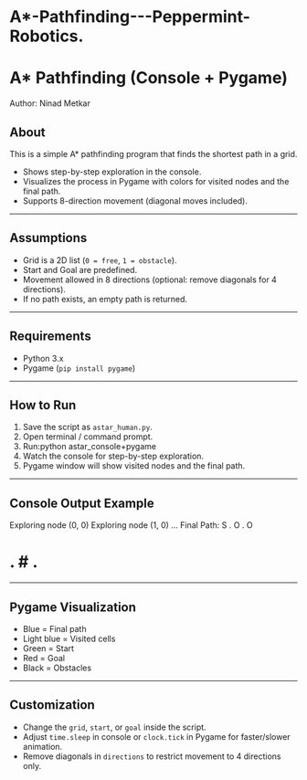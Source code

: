 # A*-Pathfinding---Peppermint-Robotics.


# A* Pathfinding (Console + Pygame)

Author: Ninad Metkar

## About
This is a simple A* pathfinding program that finds the shortest path in a grid.  
- Shows step-by-step exploration in the console.  
- Visualizes the process in Pygame with colors for visited nodes and the final path.  
- Supports 8-direction movement (diagonal moves included).  

---

## Assumptions
- Grid is a 2D list (`0 = free`, `1 = obstacle`).  
- Start and Goal are predefined.  
- Movement allowed in 8 directions (optional: remove diagonals for 4 directions).  
- If no path exists, an empty path is returned.  

---

## Requirements
- Python 3.x  
- Pygame (`pip install pygame`)  

---

## How to Run
1. Save the script as `astar_human.py`.  
2. Open terminal / command prompt.  
3. Run:python astar_console+pygame
4. Watch the console for step-by-step exploration.  
5. Pygame window will show visited nodes and the final path.

---

## Console Output Example
Exploring node (0, 0)
Exploring node (1, 0)
...
Final Path:
S . O . O

# . # .

---

## Pygame Visualization
- Blue = Final path  
- Light blue = Visited cells  
- Green = Start  
- Red = Goal  
- Black = Obstacles  

---

## Customization
- Change the `grid`, `start`, or `goal` inside the script.  
- Adjust `time.sleep` in console or `clock.tick` in Pygame for faster/slower animation.  
- Remove diagonals in `directions` to restrict movement to 4 directions only.


